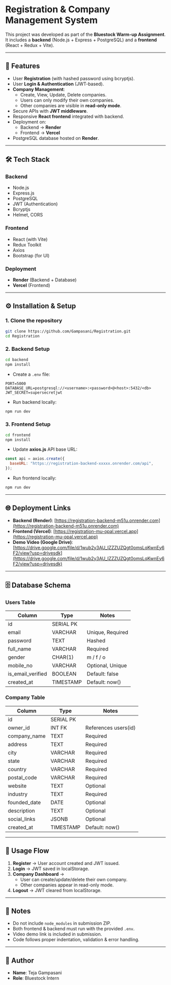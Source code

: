 # Registration & Company Management System

This project was developed as part of the **Bluestock Warm-up Assignment**.  
It includes a **backend** (Node.js + Express + PostgreSQL) and a **frontend** (React + Redux + Vite).  

---

## 🚀 Features
- User **Registration** (with hashed password using bcryptjs).
- User **Login & Authentication** (JWT-based).
- **Company Management**:
  - Create, View, Update, Delete companies.
  - Users can only modify their own companies.
  - Other companies are visible in **read-only mode**.
- Secure APIs with **JWT middleware**.
- Responsive **React frontend** integrated with backend.
- Deployment on:
  - Backend → **Render**
  - Frontend → **Vercel**
- PostgreSQL database hosted on **Render**.

---

## 🛠 Tech Stack
### Backend
- Node.js
- Express.js
- PostgreSQL
- JWT (Authentication)
- Bcryptjs
- Helmet, CORS

### Frontend
- React (with Vite)
- Redux Toolkit
- Axios
- Bootstrap (for UI)

### Deployment
- **Render** (Backend + Database)
- **Vercel** (Frontend)

---

## ⚙️ Installation & Setup

### 1. Clone the repository
```bash
git clone https://github.com/Gampasani/Registration.git
cd Registration
```

### 2. Backend Setup

```bash
cd backend
npm install
```

* Create a `.env` file:

```env
PORT=5000
DATABASE_URL=postgresql://<username>:<password>@<host>:5432/<db>
JWT_SECRET=supersecretjwt
```

* Run backend locally:

```bash
npm run dev
```

### 3. Frontend Setup

```bash
cd frontend
npm install
```

* Update **axios.js** API base URL:

```js
const api = axios.create({
  baseURL: "https://registration-backend-xxxxx.onrender.com/api",
});
```

* Run frontend locally:

```bash
npm run dev
```

---

## 🌐 Deployment Links

* **Backend (Render)**: [https://registration-backend-m51u.onrender.com](https://registration-backend-m51u.onrender.com)
* **Frontend (Vercel)**: [https://registration-mu-opal.vercel.app](https://registration-mu-opal.vercel.app)
* **Demo Video (Google Drive)**: [https://drive.google.com/file/d/1wub2y3AU_IZZZUZQgt0omsLqKwnEy6F2/view?usp=drivesdk](https://drive.google.com/file/d/1wub2y3AU_IZZZUZQgt0omsLqKwnEy6F2/view?usp=drivesdk)

---

## 🗄 Database Schema

### Users Table

| Column              | Type      | Notes            |
| ------------------- | --------- | ---------------- |
| id                  | SERIAL PK |                  |
| email               | VARCHAR   | Unique, Required |
| password            | TEXT      | Hashed           |
| full_name           | VARCHAR   | Required         |
| gender              | CHAR(1)   | m / f / o        |
| mobile_no           | VARCHAR   | Optional, Unique |
| is_email_verified   | BOOLEAN   | Default: false   |
| created_at          | TIMESTAMP | Default: now()   |

### Company Table

| Column        | Type      | Notes                |
| ------------- | --------- | -------------------- |
| id            | SERIAL PK |                      |
| owner_id      | INT FK    | References users(id) |
| company_name  | TEXT      | Required             |
| address       | TEXT      | Required             |
| city          | VARCHAR   | Required             |
| state         | VARCHAR   | Required             |
| country       | VARCHAR   | Required             |
| postal_code   | VARCHAR   | Required             |
| website       | TEXT      | Optional             |
| industry      | TEXT      | Required             |
| founded_date  | DATE      | Optional             |
| description   | TEXT      | Optional             |
| social_links  | JSONB     | Optional             |
| created_at    | TIMESTAMP | Default: now()       |

---

## 📖 Usage Flow

1. **Register** → User account created and JWT issued.
2. **Login** → JWT saved in localStorage.
3. **Company Dashboard** →
   * User can create/update/delete their own company.
   * Other companies appear in read-only mode.
4. **Logout** → JWT cleared from localStorage.

---

## 📌 Notes

* Do not include `node_modules` in submission ZIP.
* Both frontend & backend must run with the provided `.env`.
* Video demo link is included in submission.
* Code follows proper indentation, validation & error handling.

---

## 👤 Author

* **Name**: Teja Gampasani
* **Role**: Bluestock Intern
